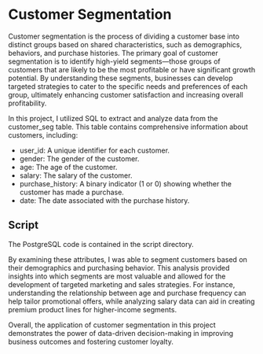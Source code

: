# Customer Segmentation
Customer segmentation is the process of dividing a customer base into distinct groups based on shared characteristics, such as demographics, behaviors, and purchase histories. The primary goal of customer segmentation is to identify high-yield segments—those groups of customers that are likely to be the most profitable or have significant growth potential. By understanding these segments, businesses can develop targeted strategies to cater to the specific needs and preferences of each group, ultimately enhancing customer satisfaction and increasing overall profitability.

In this project, I utilized SQL to extract and analyze data from the customer_seg table. This table contains comprehensive information about customers, including:

- user_id: A unique identifier for each customer.
- gender: The gender of the customer.
- age: The age of the customer.
- salary: The salary of the customer.
- purchase_history: A binary indicator (1 or 0) showing whether the customer has made a purchase.
- date: The date associated with the purchase history.
## Script
The PostgreSQL code is contained in the script directory.

By examining these attributes, I was able to segment customers based on their demographics and purchasing behavior. This analysis provided insights into which segments are most valuable and allowed for the development of targeted marketing and sales strategies. For instance, understanding the relationship between age and purchase frequency can help tailor promotional offers, while analyzing salary data can aid in creating premium product lines for higher-income segments.

Overall, the application of customer segmentation in this project demonstrates the power of data-driven decision-making in improving business outcomes and fostering customer loyalty.
